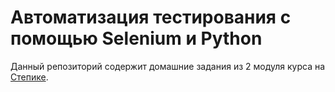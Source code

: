 # Автоматизация тестирования с помощью Selenium и Python
Данный репозиторий содержит домашние задания из 2 модуля курса
на [Степике](https://stepik.org/course/575/syllabus).
